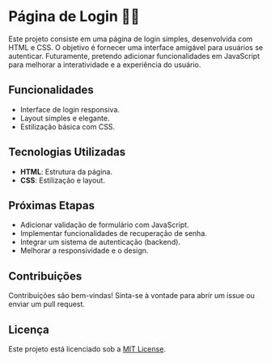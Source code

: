 # Página de Login 📑📑

Este projeto consiste em uma página de login simples, desenvolvida com HTML e CSS. O objetivo é fornecer uma interface amigável para usuários se autenticar. Futuramente, pretendo adicionar funcionalidades em JavaScript para melhorar a interatividade e a experiência do usuário.

## Funcionalidades

- Interface de login responsiva.
- Layout simples e elegante.
- Estilização básica com CSS.

## Tecnologias Utilizadas

- **HTML**: Estrutura da página.
- **CSS**: Estilização e layout.


## Próximas Etapas

- Adicionar validação de formulário com JavaScript.
- Implementar funcionalidades de recuperação de senha.
- Integrar um sistema de autenticação (backend).
- Melhorar a responsividade e o design.

## Contribuições

Contribuições são bem-vindas! Sinta-se à vontade para abrir um issue ou enviar um pull request.

## Licença

Este projeto está licenciado sob a [MIT License](LICENSE).
